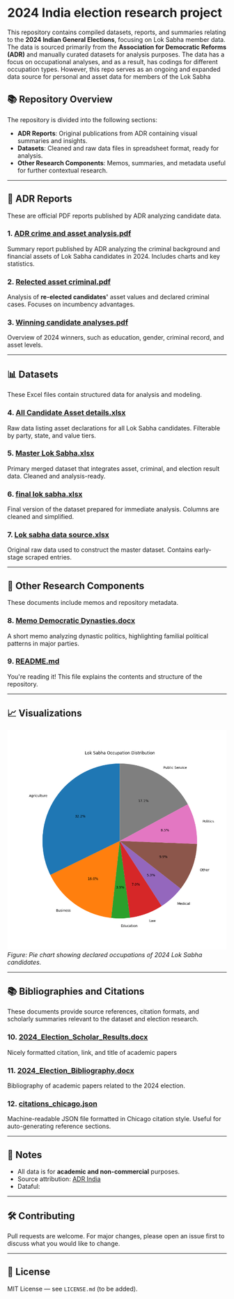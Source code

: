 # 2024 India election research project

This repository contains compiled datasets, reports, and summaries relating to the **2024 Indian General Elections**, focusing on Lok Sabha member data. The data is sourced primarily from the **Association for Democratic Reforms (ADR)** and manually curated datasets for analysis purposes. The data has a focus on occupational analyses, and as a result, has codings for different occupation types. However, this repo serves as an ongoing and expanded data source for personal and asset data for members of the Lok Sabha

## 📚 Repository Overview

The repository is divided into the following sections:

- **ADR Reports**: Original publications from ADR containing visual summaries and insights.
- **Datasets**: Cleaned and raw data files in spreadsheet format, ready for analysis.
- **Other Research Components**: Memos, summaries, and metadata useful for further contextual research.

---

## 🧾 ADR Reports

These are official PDF reports published by ADR analyzing candidate data.

### 1. [ADR crime and asset analysis.pdf](./ADR%20crime%20and%20asset%20analysis.pdf)  
Summary report published by ADR analyzing the criminal background and financial assets of Lok Sabha candidates in 2024. Includes charts and key statistics.

### 2. [Relected asset criminal.pdf](./Relected%20asset%20criminal.pdf)  
Analysis of **re-elected candidates'** asset values and declared criminal cases. Focuses on incumbency advantages.

### 3. [Winning candidate analyses.pdf](./Winning%20candidate%20analyses.pdf)  
Overview of 2024 winners, such as education, gender, criminal record, and asset levels.

---

## 📊 Datasets

These Excel files contain structured data for analysis and modeling.

### 4. [All Candidate Asset details.xlsx](./All%20Candidate%20Asset%20details.xlsx)  
Raw data listing asset declarations for all Lok Sabha candidates. Filterable by party, state, and value tiers.

### 5. [Master Lok Sabha.xlsx](./Master%20Lok%20Sabha.xlsx)  
Primary merged dataset that integrates asset, criminal, and election result data. Cleaned and analysis-ready.

### 6. [final lok sabha.xlsx](./final%20lok%20sabha.xlsx)  
Final version of the dataset prepared for immediate analysis. Columns are cleaned and simplified.

### 7. [Lok sabha data source.xlsx](./Lok%20sabha%20data%20source.xlsx)  
Original raw data used to construct the master dataset. Contains early-stage scraped entries.

---

## 🧾 Other Research Components

These documents include memos and repository metadata.

### 8. [Memo Democratic Dynasties.docx](./Memo%20Democratic%20Dynasties.docx)  
A short memo analyzing dynastic politics, highlighting familial political patterns in major parties.

### 9. [README.md](./README.md)  
You're reading it! This file explains the contents and structure of the repository.

---

## 📈 Visualizations

![Occupation Breakdown](./occupation_img.png)  
*Figure: Pie chart showing declared occupations of 2024 Lok Sabha candidates.*

---

## 📚 Bibliographies and Citations

These documents provide source references, citation formats, and scholarly summaries relevant to the dataset and election research.

### 10. [2024_Election_Scholar_Results.docx](./2024_Election_Scholar_Results.docx)  
Nicely formatted citation, link, and title of academic papers

### 11. [2024_Election_Bibliography.docx](./2024_Election_Bibliography.docx)  
Bibliography of academic papers related to the 2024 election.

### 12. [citations_chicago.json](./citations_chicago.json)  
Machine-readable JSON file formatted in Chicago citation style. Useful for auto-generating reference sections.

---

## 📌 Notes

- All data is for **academic and non-commercial** purposes.
- Source attribution: [ADR India](https://adrindia.org)
- Dataful: 

---

## 🛠️ Contributing

Pull requests are welcome. For major changes, please open an issue first to discuss what you would like to change.

---

## 📄 License

MIT License — see `LICENSE.md` (to be added).
